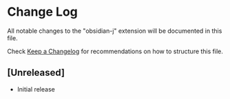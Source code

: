 # Change Log

All notable changes to the "obsidian-j" extension will be documented in this file.

Check [Keep a Changelog](http://keepachangelog.com/) for recommendations on how to structure this file.

## [Unreleased]

- Initial release

